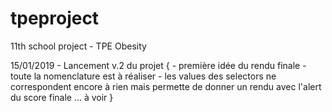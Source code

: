 # tpeproject
11th school project - TPE Obesity

15/01/2019 - Lancement v.2 du projet {
    - première idée du rendu finale
    - toute la nomenclature est à réaliser
    - les values des selectors ne correspondent encore à rien mais permette de donner un rendu avec l'alert du score finale ... à voir
}
